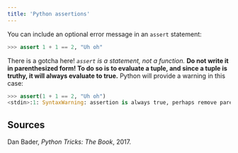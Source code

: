 ```yaml
---
title: 'Python assertions'
---
```


You can include an optional error message in an `assert` statement:

```py
>>> assert 1 + 1 == 2, "Uh oh"
```

There is a gotcha here! *`assert` is a statement, not a function.* **Do not write it in parenthesized form! To do so is to evaluate a tuple, and since a tuple is truthy, it will always evaluate to true.** Python will provide a warning in this case:

```py
>>> assert(1 + 1 == 2, "Uh oh")
<stdin>:1: SyntaxWarning: assertion is always true, perhaps remove parentheses?
```


## Sources

Dan Bader, *Python Tricks: The Book*, 2017.
